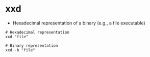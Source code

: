 # xxd

- Hexadecimal representation of a binary (e.g., a file executable)

```shell
# Hexadecimal representation
xxd "file"

# Binary representation
xxd -b "file"
```
